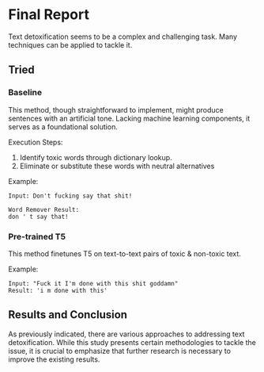 # Final Report

Text detoxification seems to be a complex and challenging task.
Many techniques can be applied to tackle it.

## Tried

### Baseline

This method, though straightforward to implement, might produce sentences with an artificial tone. Lacking machine learning components, it serves as a foundational solution.

Execution Steps:
1. Identify toxic words through dictionary lookup.
2. Eliminate or substitute these words with neutral alternatives

Example:

```
Input: Don't fucking say that shit!

Word Remover Result:
don ' t say that!
```



### Pre-trained T5

This method finetunes T5 on text-to-text pairs of toxic & non-toxic text.

Example:

```
Input: "Fuck it I'm done with this shit goddamn"
Result: 'i m done with this'
```

## Results and Conclusion
As previously indicated, there are various approaches to addressing text detoxification. While this study presents certain methodologies to tackle the issue, it is crucial to emphasize that further research is necessary to improve the existing results.
